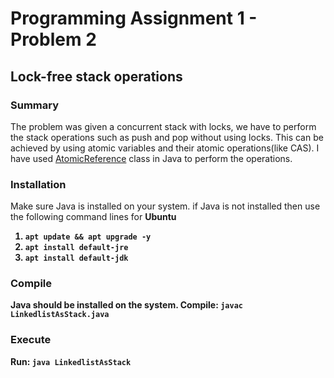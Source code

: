 


# Programming Assignment 1 - Problem 2

## Lock-free stack operations

### Summary
The  problem was given a concurrent stack with locks, we have to perform the stack operations such as push and pop without using locks.  This can be achieved by using atomic variables and their atomic operations(like CAS). I have used [AtomicReference](https://docs.oracle.com/javase/7/docs/api/java/util/concurrent/atomic/AtomicReference.html)  class in Java to perform the operations.

### Installation
Make sure Java is installed on your system. 
if Java is not installed then use the following command lines for <b>Ubuntu<b>
1. ```apt update && apt upgrade -y```
2. ```apt install default-jre```
3. ```apt install default-jdk```

### Compile
Java should be installed on the system.
Compile:
```javac LinkedlistAsStack.java```

### Execute
Run:
```java LinkedlistAsStack```

